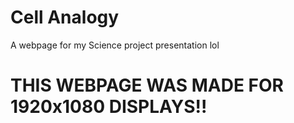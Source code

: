# Cell Analogy
A webpage for my Science project presentation lol

# THIS WEBPAGE WAS MADE FOR 1920x1080 DISPLAYS!!
